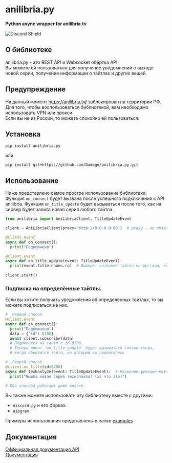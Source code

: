 # anilibria.py
**Python async wrapper for anilibria.tv**

![Discord Shield](https://discordapp.com/api/guilds/992384114667823194/widget.png?style=shield)

## О библиотеке
anilibria.py - это REST API и Websocket обёртка API. <br>
Вы можете ей пользоваться для получение уведомлений о выходе новой серии, получение информации о тайтлах и других вещей.

## Предупреждение
На данный момент https://anilibria.tv/ заблокирован на территории РФ. <br>
Для того, чтобы воспользоваться библиотекой, вам необходимо использовать VPN или прокси. <br>
Если вы не из России, то можете спокойно ей пользоваться.

## Установка

`pip install anilibria.py`

или

`pip install git+https://github.com/Damego/anilibria.py.git`

## Использование

Ниже представлено самое простое использование библиотеки. <br>
Функция `on_connect` будет вызвана после успешного подключения к API anilibria.
Функция `on_title_update` будет вызываться после того, как на сервер будет залита новая серия любого тайтла. <br>

```py
from anilibria import AniLibriaClient, TitleUpdateEvent

client = AniLibriaClient(proxy="http://0.0.0.0:80")  # proxy - не обязательный аргумент

@client.event
async def on_connect():
  print("Подключено")

@client.event
async def on_title_update(event: TitleUpdateEvent):
  print(event.title.names.ru)  # Выведет название тайтла на русском, который обновили.
  
client.start()
```

### Подписка на определённые тайтлы.

Если вы хотите получать уведомления об определённых тайтлах, то вы можете подписаться на них. <br>

```py
#  Первый способ
@client.event
async def on_connect():
  print("Подключено")
  data = {"id": 8700}
  await client.subscribe(data)
  # Подпишется на тайтл с id 8700.
  # Теперь ивент `on_title_update` будет вызываться только тогда, 
  # когда обновится тайтл, на который вы подписались

#  Второй способ
@client.on_title(id=8700)
async def texhnolyze(event: TitleUpdateEvent):  # Название функции может быть любое
  print("Вышла новая серия технолайза! (хз что это)")

# Оба способа работают даже вместе.

```
Вы также можете использовать эту библиотеку вместе с другими:
- `discord.py` и его форках.
- `aiogram`

Примеры использования представлены в папке [examples](https://github.com/Damego/anilibria.py/tree/main/examples)

## Документация
[Оффициальная документация API](https://github.com/anilibria/docs/blob/master/api_v2.md) <br>
[Документация](https://anilibriapy.readthedocs.io/ru/latest/)
